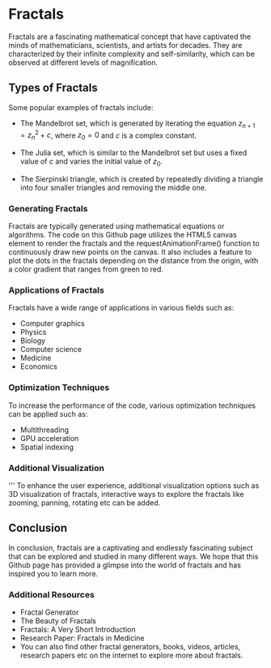 # Fractals

Fractals are a fascinating mathematical concept that have captivated the minds of mathematicians, scientists, and artists for decades. They are characterized by their infinite complexity and self-similarity, which can be observed at different levels of magnification.

## Types of Fractals
Some popular examples of fractals include:

- The Mandelbrot set, which is generated by iterating the equation $z_{n+1} = z_n^2 + c$, where $z_0 = 0$ and $c$ is a complex constant.

- The Julia set, which is similar to the Mandelbrot set but uses a fixed value of $c$ and varies the initial value of $z_0$.

- The Sierpinski triangle, which is created by repeatedly dividing a triangle into four smaller triangles and removing the middle one.

### Generating Fractals
Fractals are typically generated using mathematical equations or algorithms. The code on this Github page utilizes the HTML5 canvas element to render the fractals and the requestAnimationFrame() function to continuously draw new points on the canvas. It also includes a feature to plot the dots in the fractals depending on the distance from the origin, with a color gradient that ranges from green to red.

### Applications of Fractals
Fractals have a wide range of applications in various fields such as:

- Computer graphics
- Physics
- Biology
- Computer science
- Medicine
- Economics

### Optimization Techniques
To increase the performance of the code, various optimization techniques can be applied such as:

- Multithreading
- GPU acceleration
- Spatial indexing

### Additional Visualization
'''
To enhance the user experience, additional visualization options such as 3D visualization of fractals, interactive ways to explore the fractals like zooming, panning, rotating etc can be added.

## Conclusion

In conclusion, fractals are a captivating and endlessly fascinating subject that can be explored and studied in many different ways. We hope that this Github page has provided a glimpse into the world of fractals and has inspired you to learn more.

### Additional Resources

- Fractal Generator
- The Beauty of Fractals
- Fractals: A Very Short Introduction
- Research Paper: Fractals in Medicine
- You can also find other fractal generators, books, videos, articles, research papers etc on the internet to explore more about fractals.
